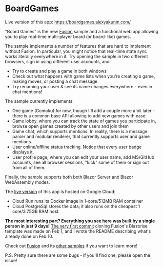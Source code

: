 # BoardGames

Live version of this app: https://boardgames.alexyakunin.com/

"Board Games" is the new [Fusion] sample and a functional 
web app allowing you to play real-time multi-player board 
(or board-like) games.

The sample implements a number of features that are 
hard to implement without Fusion. In particular, you might notice
that real-time state sync works literally everywhere in it. 
Try opening the sample in two different browsers, sign in using 
different user accounts, and:
- Try to create and play a game in both windows
- Check out what happens with game lists when you're
  creating a game, making moves, or posting a chat message
- Try renaming your user & see its name changes everywhere - 
  even in chat mentions!
  
The sample currently implements:
- One game (Gomoku) for now, though I'll add a couple more 
  a bit later - there is a common base API allowing to
  add new games with ease
- Game lobby, where you can track the state of games you
  participate in, browse open games created by other users 
  and join them
- Game chat, which supports mentions. In reality, there is
  a message parser and modular renderer, that currently 
  supports user and game mentions.
- User online/offline status tracking. Notice that every 
  user badge displays it.
- User profile page, where you can edit your user name, add 
  MS/GitHub accounts, see all browser sessions, "kick" some
  of them or sign out from all of them.

Finally, the sample supports both both Blazor Server and 
Blazor WebAssembly modes.

The [live version] of this app is hosted on Google Cloud:
- Cloud Run runs its Docker image in 1-core/512MB RAM container
- Cloud PostgreSql stores the data; it also runs on
  the cheapest 1 core/3.75GB RAM host.

**The most interesting part? Everything you see here
was built by a single person in just 9 days!**
[The very first commit](https://github.com/servicetitan/Stl.Fusion.Samples/commit/546ae7597bc7fa3a0b3c7f3b84e3a463bc3fd28f)
cloning Fusion's Blazorise template was made on Feb 1, 
and I wrote the README describing what's already done
on Feb 10. 

Check out [Fusion] and its 
[other samples](https://github.com/servicetitan/Stl.Fusion.Samples)
if you want to learn more!

P.S. Pretty sure there are some bugs - if you'll find one, 
please open the issue!

[Fusion]: https://github.com/servicetitan/Stl.Fusion
[Live version]: https://boardgames.alexyakunin.com/

